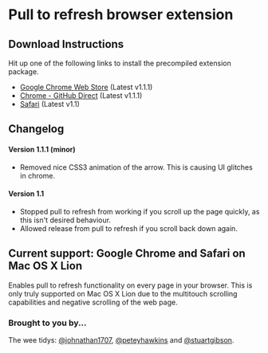 # Pull to refresh browser extension

## Download Instructions

Hit up one of the following links to install the precompiled extension package.

* [Google Chrome Web Store](https://chrome.google.com/webstore/detail/mcfofclohialkdlejnbpnifmaflcmoog) (Latest v1.1.1)
* [Chrome - GitHub Direct](https://github.com/weetidy/Pull-to-refresh-for-Chrome-and-Safari/raw/master/chrome/pull_to_refresh.crx) (Latest v1.1.1)
* [Safari](https://github.com/downloads/weetidy/Pull-to-refresh-for-Chrome-and-Safari/Pull%20to%20Refresh.safariextz) (Latest v1.1)

## Changelog

#### Version 1.1.1 (minor)

* Removed nice CSS3 animation of the arrow. This is causing UI glitches in chrome.

#### Version 1.1

* Stopped pull to refresh from working if you scroll up the page quickly, as this isn't desired behaviour.
* Allowed release from pull to refresh if you scroll back down again.

## Current support: Google Chrome and Safari on Mac OS X Lion
Enables pull to refresh functionality on every page in your browser. This is only truly supported on Mac OS X Lion due to the multitouch scrolling capabilities and negative scrolling of the web page.

### Brought to you by...
The wee tidys: [@johnathan1707](http://twitter.com/#!/johnathan1707), [@peteyhawkins](http://twitter.com/#!/peteyhawkins) and [@stuartgibson](http://twitter.com/#!/stuartgibson).